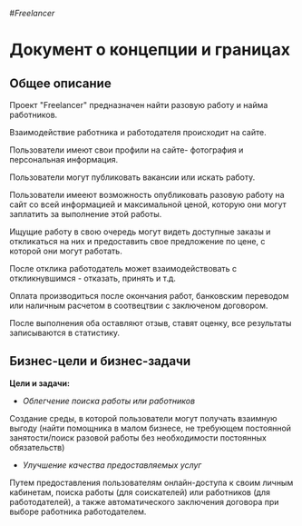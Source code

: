 #_Freelancer_

# Документ о концепции и границах

## Общее описание

Проект "Freelancer" предназначен найти разовую работу и найма работников. 

Взаимодействие работника и работодателя происходит на сайте. 

Пользователи имеют свои профили на сайте- фотография и персональная информация.

Пользователи могут публиковать вакансии или искать работу.

Пользователи имееют возможность опубликовать разовую работу на сайт со всей информацией и максимальной ценой, которую они могут заплатить за выполнение этой работы.

Ищущие работу в свою очередь могут видеть доступные заказы и откликаться на них и предоставить свое предложение по цене, с которой они могут работать. 

После отклика работодатель может взаимодействовать с откликнувшимся - отказать, принять и т.д.

Оплата производиться после окончания работ, банковским переводом или наличным расчетом в соотвецтвии с заключеном договором.

После выполнения оба оставляют отзыв, ставят оценку, все результаты записываются в статистику.

## Бизнес-цели и бизнес-задачи

**Цели и задачи:**

- *Облегчение поиска работы или работников*

Создание среды, в которой пользователи могут получать взаимную выгоду (найти помощника в малом бизнесе, не требующем постоянной занятости/поиск разовой работы без необходимости постоянных обязательств)

- *Улучшение качества предоставляемых услуг*

Путем предоставления пользователям онлайн-доступа к своим личным кабинетам, поиска работы (для соискателей) или работников (для работодателей), а также автоматического заключения договора при выборе работника работодателем.
